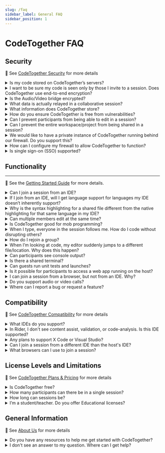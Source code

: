 ```yaml
---
slug: /faq
sidebar_label: General FAQ
sidebar_position: 1
---
```


# CodeTogether FAQ


## Security

  👀 See [CodeTogether Security](https://www.codetogether.com/download/security) for more details

<details>
  <summary>Is my code stored on CodeTogether’s servers?</summary>

No, our servers only relay data between members in a shared session. We do not store any relayed data. The code permanently resides only on the host and files being worked on are stored in temporary in-memory storage on the clients.

</details>

<details>
  <summary> I want to be sure my code is seen only by those I invite to a session. Does CodeTogether use end-to-end encryption?</summary>

Yes, your code is end-to-end encrypted with a key known only to members of the session, and this key changes every session. If our server were to be somehow compromised, there would be no way to decrypt data to get to your source code. Your source cannot be read by, and is never stored on, CodeTogether’s servers.

</details>

<details>
  <summary> Is the Audio/Video bridge encrypted?</summary>

  A/V communications use encrypted WebRTC channels that are independent from CodeTogether session services. Due to limitations in how browsers currently support WebRTC, these communications are not end-to-end encrypted. In the unlikely event of these channels being compromised, as they are independent of the regular CodeTogether session, they can never expose access to the source code or your CodeTogether session in any way. 

</details>

<details>
  <summary> What data is actually relayed in a collaborative session?</summary>

  Only the files being actively edited have their contents transmitted. For the rest of the workspace, only file names and paths are relayed so that the project/workspace structure is visible to all in the session. Requests/responses for language features like content assist, validation, navigation and code analysis are also transmitted. All this data is end-to-end encrypted.

</details>

<details>
  <summary> What information does CodeTogether store?</summary>

We store IP address, IDE type, usernames and session duration for the purpose of license enforcement and server health/performance monitoring.

</details>

<details>
  <summary> How do you ensure CodeTogether is free from vulnerabilities?</summary>

Each CodeTogether build is automatically scanned for vulnerabilities using Snyk, Trivy, and Dependency-check. We also perform rigorous code audits as part of every release to specifically ensure that there are no unexpected data transmissions and no leakage of unencrypted customer code. This includes an inspection of data packets transmitted by all members in a collaborative session.

</details>

<details>
  <summary> Can I prevent participants from being able to edit in a session?</summary>

Yes, this feature was added in CodeTogether 3.1. When starting a session, the host is prompted to choose if participants will have editing privileges. CodeTogether [Teams](https://www.codetogether.com/teams/), introduced in 4.0, allows you to restrict access based on team members vs. non-team members.

</details>

<details>
  <summary> Can I prevent the entire workspace/project from being shared in a session?</summary>

Yes. To exclude files, folders or projects from the CodeTogether session, right-click on the resource and select **Add to CodeTogether Ignore**. You can also edit the `.codetogether.ignore` file manually and use glob patterns. See [Getting Started with CodeTogether](../user-guides/getting-started-with-codetogether.md#ignore) for details.

</details>

<details>
  <summary> We would like to have a private instance of CodeTogether running behind our firewall. Do you support this?</summary>

Yes, we do have an [on-premises version](https://www.codetogether.com/on-premises/). 

</details>

<details>
  <summary> How can I configure my firewall to allow CodeTogether to function?</summary>

CodeTogether uses the following domains and ports: 

| Domain                  | Ports    | Protocols          |
|-------------------------|----------|--------------------|
| go.codetogether.com     | 443      | HTTPS              |
| *.edge.codetogether.com | 80 / 443 | HTTPS / WebSockets |
| *.edge.codetogether.com | 4443     | TCP                |
| *.edge.codetogether.com | 10000    | UDP                |

Ensure these ports are accessible.

</details>

<details>
  <summary> Is single sign-on (SSO) supported?</summary>

CodeTogether 4.0 introduced [single sign-on (SSO)](/on-premises/sso/sso.md) integration for on-premises installations. If the SSO provider supports the OpenID Connect protocol for sign on, on-premises installations can allow CodeTogether access to users only if they’ve been authorized by the provider. The OIDC protocol ensures CodeTogether works with providers like Okta, Azure AD, Microsoft AD FS and Auth0.

</details>

## Functionality

---

👀 See the [Getting Started Guide](../user-guides/getting-started-with-codetogether.md) for more details.

<details>
  <summary>Can I join a session from an IDE?</summary>

Yes, this [feature](https://www.codetogether.com/docs/codetogether-ide-to-ide-support/) was introduced in CodeTogether 3.0. Hosts and guests can use Eclipse, IntelliJ, or VS Code, as well as IDEs based on them. Everyone in a session can remain in their IDE, even if it is different than the IDE used by others in the session.

</details>
<details>
  <summary>If I join from an IDE, will I get language support for languages my IDE doesn’t inherently support?</summary>

Yes, language capabilities such as content assist, validation, quick fixes, code analysis and navigation come from the host IDE, so as long as the host is capable, your IDE will be too. Conversely, your IDE’s language features will not be available for files shared by the host.

</details>
<details>
  <summary>Why is the syntax highlighting for a shared file different from the native highlighting for that same language in my IDE?</summary>

In order to provide collaborative features, CodeTogether uses a custom editor for shared files instead of your IDE’s native editor. This is why the colors may not be exactly the same; we are working to minimize these differences.

</details>
<details>
  <summary>Can multiple members edit at the same time?</summary>

Yes, multiple members in a session can edit code at the same time, even in the same file.

</details>
<details>
  <summary>Is CodeTogether good for mob programming?</summary>

Yes! Participants can work solo, paired, as a mob, or any combination. Each session can include any number of dynamic groups.

</details>
<details>
  <summary>When I type, everyone in the session follows me. How do I code without disrupting others?</summary>

When you use a personal cursor, you don't disrupt others in the session. Based on session settings, you may be able to choose your initial cursor mode when you join a session, or select **Go to your own cursor** in the **CodeTogether** view at any time during the session.

</details>
<details>
  <summary>How do I rejoin a group?</summary>

In the **CodeTogether** view, click the virtual cursor you would like to share.

</details>
<details>
  <summary>When I’m looking at code, my editor suddenly jumps to a different file/location. Why does this happen?</summary>

When sharing a cursor with a group that has an active driver, you can break away to make quick edits or inspect other code. You remain in the group, and after you stop editing for a short time, you return to the driver’s location. This allows you to make quick changes without disrupting the flow of others who share the same virtual cursor. However, if you would like to code or browse independently, you can always choose to [code alone](../user-guides/session-basics.md#driver) with your own cursor.

</details>
<details>
  <summary>Can participants see console output?</summary>

Yes, this feature was added in CodeTogether 3.1. Console output on the host is visible to all participants from the appropriate view: the **Console** view in Eclipse, the **Run** view in IntelliJ, or the **Output** view in VS Code or a browser.

</details> 
<details>
  <summary>Is there a shared terminal?</summary>

Yes, read-only [terminal support](../user-guides/participating-in-a-session.md/#terminal) is available if the host allows it. In addition, the host can give write access to participants with a [Teams](https://codetogether.com/teams) or [On-Premises](https://www.codetogether.com/on-premises/) plan.

</details>
<details>
  <summary>Can guests run unit tests and launches?</summary>

Yes, support for [running tests and launches](../user-guides/running-tests-and-launches.md) was introduced in version 4.2. Access can be restricted with a [Teams](https://codetogether.com/teams) or [On-Premises](https://www.codetogether.com/on-premises/) plan.

</details>
<details>
  <summary>Is it possible for participants to access a web app running on the host?</summary>

Yes, support for [shared servers](../user-guides/participating-in-a-session.md/#servers) was introduced in version 4.1 for users with a [Teams](https://codetogether.com/teams) or [On-Premises](https://www.codetogether.com/on-premises/) plan.

</details>
<details>
  <summary>I can join a session from a browser, but not from an IDE. Why?</summary>

A [bug](https://github.com/Genuitec/CodeTogether/issues/206) in CodeTogether versions prior to 2022.1 prevented this from working if your project/workspace had a large number of files. Ensure you are using the latest version of CodeTogether to both host and join sessions.

</details>
<details>
  <summary>Do you support audio or video calls?</summary>

Yes, support for  audio, video, and screen sharing was added in 5.0. See [Using Audio & Video in a Session](../user-guides/using-audio-video-in-a-session.md) for details.

</details>
<details>
  <summary>Where can I report a bug or request a feature?</summary>

On our GitHub [Issues](https://github.com/Genuitec/CodeTogether/issues) page. Be sure to check for existing issues before filing a new one.

</details>

## Compatibility

👀 See [CodeTogether Compatibility](https://www.codetogether.com/compatibility/) for more details

<details>
  <summary>What IDEs do you support?</summary>

Supported IDEs include Eclipse, IntelliJ and VS Code, along with IDEs based on them. For a complete list of supported IDEs and versions, see [CodeTogether Compatibility](https://www.codetogether.com/compatibility/).

</details>

<details>
  <summary>In Rider, I don't see content assist, validation, or code-analysis. Is this IDE supported?</summary>

Due to Rider’s unique architecture, CodeTogether does not support Rider. See the [issue](https://github.com/Genuitec/CodeTogether/issues/79) in Github for details. 

</details>
<details>
  <summary>Any plans to support X Code or Visual Studio?</summary>

Not at this time.

</details>
<details>
  <summary>Can I join a session from a different IDE than the host's IDE?</summary>

Absolutely. For example, you can join a session started in Eclipse from IntelliJ.

</details> 
<details>
  <summary>What browsers can I use to join a session?</summary>

Most recent versions of modern browsers like Chrome, Firefox, Safari, Opera, etc. will work. If using Edge, we require version 44 or higher, including recent Chromium based builds.

Internet Explorer is not supported.

:::note

Some key bindings cannot be overridden in a browser, consider joining from an IDE to access your complete key binding set.

:::

</details>

## License Levels and Limitations

👀 See [CodeTogether Plans & Pricing](https://www.codetogether.com/pricing/) for more details

<details>
  <summary>Is CodeTogether free?</summary>

The Cloud-SaaS version of CodeTogether includes a Free plan as well as 2 paid plans: Pro and Teams. The [Pro](https://www.codetogether.com/pro/) plan removes the session time limit of the Free plan and allows up to 50 guests. Our [Teams](https://codetogether.com/teams) plan, built for a team environment with advanced functionality, is free to try for 30 days. 

We also offer an [On-Premises](https://www.codetogether.com/on-premises/) version for our Enterprise customers. This is a paid plan with a 45 day free trial.

See [CodeTogether Plans & Pricing](https://www.codetogether.com/pricing/) for details.

</details>
<details>
  <summary>How many participants can there be in a single session?</summary>

Free: 1 host and 3 guests

Pro, Teams: 50 guests

Enterprise: varies by plan

</details>
<details>
  <summary>How long can sessions be?</summary>

Free: 60 minutes

Pro, Teams, Enterprise: Unlimited

</details>
<details>
  <summary>I’m a student/teacher. Do you offer Educational licenses?</summary>

Yes, we do! [See if you qualify](https://www.codetogether.com/pricing/educational-license/).

</details>

## General Information

👀 See [About Us](https://www.codetogether.com/about/) for more details

<details>
  <summary>Do you have any resources to help me get started with CodeTogether?</summary>

Yes, check out our documentation. Start with the Install Guide for your IDE, and then read the [Getting Started Guide](../user-guides/getting-started-with-codetogether.md) for a detailed look at how to get the most out of CodeTogether.

Another great resource is our [Video Library](https://www.codetogether.com/live/#videos) which contains a number of videos that highlight key functionality and give a nice overview of CodeTogether in action.

</details>

<details>
  <summary>I don't see an answer to my question. Where can I get help?</summary>

For technical questions, the easiest way to connect with us is via our [Gitter community](https://gitter.im/CodeTogether-com/community). You can also email us at support@codetogether.com.

To view existing issues or suggest a feature, visit our [GitHub Issue Tracker](https://github.com/Genuitec/CodeTogether/issues).

For general information or sales questions, contact customer service at info@codetogether.com. You can also contact us via phone at +1.214.614.8328 or +1.888.914.6620.

You can also reach out to us on [Twitter](https://twitter.com/codetogetherhq) or [LinkedIn](https://www.linkedin.com/company/codetogether-inc).

</details>